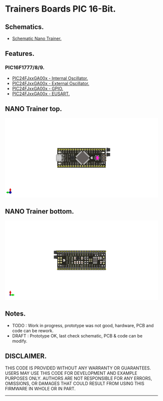 # Trainers Boards PIC 16-Bit.

## Schematics.

- [Schematic Nano Trainer.](https://github.com/tronixio/trainers-pic16bit/blob/main/Kicad/nano/pdf/schematic.pdf)
<!-- - [PIC 16-Bit Mini Trainer.]() -->
<!--- [PIC 16-Bit Trainer.]() -->

<!-- ## PIC 16-Bit MCU Features. -->

<!-- - [PIC16F1777/8/9 Features](https://github.com/tronixio/trainers-pic16bit/tree/main/features#readme) -->

## Features.

### PIC16F1777/8/9.

- [PIC24FJxxGA00x - Internal Oscillator.](https://github.com/tronixio/trainers-pic16bit/blob/main/Features/pic24fjxxga00x/intosc.md)
- [PIC24FJxxGA00x - External Oscillator.](https://github.com/tronixio/trainers-pic16bit/blob/main/Features/pic24fjxxga00x/extosc.md)
- [PIC24FJxxGA00x - GPIO.](https://github.com/tronixio/trainers-pic16bit/blob/main/Features/pic24fjxxga00x/gpio.md)
- [PIC24FJxxGA00x - EUSART.](https://github.com/tronixio/trainers-pic16bit/blob/main/Features/pic24fjxxga00x/eusart.md)

## NANO Trainer top.

![NANO Trainer top.](https://github.com/tronixio/trainers-pic16bit/blob/main/Kicad/nano/pics/nano-top.png)

## NANO Trainer bottom.

![NANO Trainer bottom.](https://github.com/tronixio/trainers-pic16bit/blob/main/Kicad/nano/pics/nano-bottom.png)

## Notes.

- TODO : Work in progress, prototype was not good, hardware, PCB and code can be rework.
- DRAFT : Prototype OK, last check schematic, PCB & code can be modify.

## DISCLAIMER.

THIS CODE IS PROVIDED WITHOUT ANY WARRANTY OR GUARANTEES.
USERS MAY USE THIS CODE FOR DEVELOPMENT AND EXAMPLE PURPOSES ONLY.
AUTHORS ARE NOT RESPONSIBLE FOR ANY ERRORS, OMISSIONS, OR DAMAGES THAT COULD
RESULT FROM USING THIS FIRMWARE IN WHOLE OR IN PART.

---
